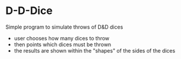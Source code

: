 # D-D-Dice
Simple program to simulate throws of D&D dices
- user chooses how many dices to throw
- then points which dices must be thrown
- the results are shown within the "shapes" of the sides of the dices
